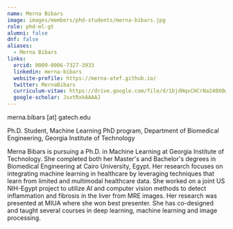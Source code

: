 ```yaml
---
name: Merna Bibars
image: images/members/phd-students/merna-bibars.jpg
role: phd-ml-gt
alumni: false
dnf: false
aliases:
  - Merna Bibars
links:
  orcid: 0009-0006-7327-3933
  linkedin: merna-bibars
  website-profile: https://merna-atef.github.io/
  twitter: MernaBibars
  curriculum-vitae: https://drive.google.com/file/d/1bjdHqxCHCrNa240XOwf_VI3TjP_zZ_fk/view?usp=sharing
  google-scholar: JsxtRxkAAAAJ
---
```


merna.bibars [at] gatech.edu

Ph.D. Student, Machine Learning PhD program, Department of Biomedical Engineering, Georgia Institute of Technology

Merna Bibars is pursuing a Ph.D. in Machine Learning at Georgia Institute of Technology. She completed both her Master's and Bachelor's degrees in Biomedical Engineering at Cairo University, Egypt. Her research focuses on integrating machine learning in healthcare by leveraging techniques that learn from limited and multimodal healthcare data. She worked on a joint US NIH-Egypt project to utilize AI and computer vision methods to detect inflammation and fibrosis in the liver from MRE images. Her research was presented at MIUA where she won best presenter. She has co-designed and taught several courses in deep learning, machine learning and image processing.
